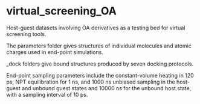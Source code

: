 # virtual_screening_OA
Host-guest datasets involving OA derivatives as a testing bed for virtual screening tools. 

The parameters folder gives structures of individual molecules and atomic charges used in end-point simulations. 

_dock folders give bound structures produced by seven docking protocols. 

End-point sampling parameters include the constant-volume heating in 120 ps, NPT equilibration for 1 ns, and 1000 ns unbiased sampling in the host-guest and unbound guest states and 10000 ns for the unbound host state, with a sampling interval of 10 ps. 

